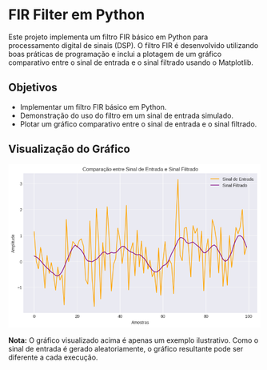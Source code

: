 # FIR Filter em Python

Este projeto implementa um filtro FIR básico em Python para processamento digital de sinais (DSP). O filtro FIR é desenvolvido utilizando boas práticas de programação e inclui a plotagem de um gráfico comparativo entre o sinal de entrada e o sinal filtrado usando o Matplotlib.

## Objetivos

- Implementar um filtro FIR básico em Python.
- Demonstração do uso do filtro em um sinal de entrada simulado.
- Plotar um gráfico comparativo entre o sinal de entrada e o sinal filtrado.
  
## Visualização do Gráfico

![Gráfico Comparativo](grafico.png)

**Nota:** O gráfico visualizado acima é apenas um exemplo ilustrativo. Como o sinal de entrada é gerado aleatoriamente, o gráfico resultante pode ser diferente a cada execução.
